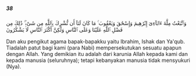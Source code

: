 ##### 38

<span class="ayah">وَٱتَّبَعْتُ مِلَّةَ ءَابَآءِىٓ إِبْرَٰهِيمَ وَإِسْحَٰقَ وَيَعْقُوبَ ۚ مَا كَانَ لَنَآ أَن نُّشْرِكَ بِٱللَّهِ مِن شَىْءٍۢ ۚ ذَٰلِكَ مِن فَضْلِ ٱللَّهِ عَلَيْنَا وَعَلَى ٱلنَّاسِ وَلَٰكِنَّ أَكْثَرَ ٱلنَّاسِ لَا يَشْكُرُونَ</span>

<span class="ayah_translation">Dan aku pengikut agama bapak-bapakku yaitu Ibrahim, Ishak dan Ya'qub. Tiadalah patut bagi kami (para Nabi) mempersekutukan sesuatu apapun dengan Allah. Yang demikian itu adalah dari karunia Allah kepada kami dan kepada manusia (seluruhnya); tetapi kebanyakan manusia tidak mensyukuri (Nya).</span>
